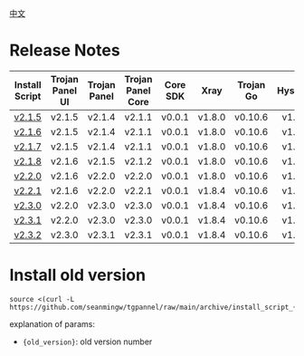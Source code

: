 [中文](README_ARCHIVE_ZH.md)

# Release Notes

|                Install Script                | Trojan Panel UI | Trojan Panel | Trojan Panel Core | Core SDK |  Xray  | Trojan Go | Hysteria | Hysteria2 | Caddy（NaiveProxy） |
|:--------------------------------------------:|:---------------:|:------------:|:-----------------:|:--------:|:------:|:---------:|:--------:|:---------:|:-----------------:|
| [v2.1.5](./archive/install_script_v2.1.5.sh) |     v2.1.5      |    v2.1.4    |      v2.1.1       |  v0.0.1  | v1.8.0 |  v0.10.6  |  v1.3.4  |           |      v2.6.4       |
| [v2.1.6](./archive/install_script_v2.1.6.sh) |     v2.1.5      |    v2.1.4    |      v2.1.1       |  v0.0.1  | v1.8.0 |  v0.10.6  |  v1.3.4  |           |      v2.6.4       |
| [v2.1.7](./archive/install_script_v2.1.7.sh) |     v2.1.5      |    v2.1.4    |      v2.1.1       |  v0.0.1  | v1.8.0 |  v0.10.6  |  v1.3.4  |           |      v2.6.4       |
| [v2.1.8](./archive/install_script_v2.1.8.sh) |     v2.1.6      |    v2.1.5    |      v2.1.2       |  v0.0.1  | v1.8.0 |  v0.10.6  |  v1.3.4  |           |      v2.6.4       |
| [v2.2.0](./archive/install_script_v2.2.0.sh) |     v2.1.6      |    v2.2.0    |      v2.2.0       |  v0.0.1  | v1.8.0 |  v0.10.6  |  v1.3.4  |           |      v2.6.4       |
| [v2.2.1](./archive/install_script_v2.2.1.sh) |     v2.1.6      |    v2.2.0    |      v2.2.1       |  v0.0.1  | v1.8.4 |  v0.10.6  |  v1.3.4  |           |      v2.6.4       |
| [v2.3.0](./archive/install_script_v2.3.0.sh) |     v2.2.0      |    v2.3.0    |      v2.3.0       |  v0.0.1  | v1.8.4 |  v0.10.6  |  v1.3.4  |  v2.0.4   |      v2.6.4       |
| [v2.3.1](./archive/install_script_v2.3.1.sh) |     v2.2.0      |    v2.3.0    |      v2.3.0       |  v0.0.1  | v1.8.4 |  v0.10.6  |  v1.3.4  |  v2.0.4   |      v2.6.4       |
| [v2.3.2](./archive/install_script_v2.3.2.sh) |     v2.3.0      |    v2.3.1    |      v2.3.1       |  v0.0.1  | v1.8.4 |  v0.10.6  |  v1.3.4  |  v2.0.4   |      v2.6.4       |

# Install old version

```shell
source <(curl -L https://github.com/seanmingw/tgpannel/raw/main/archive/install_script_{old_version}.sh)
```

explanation of params:

- `{old_version}`: old version number